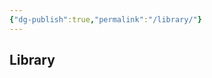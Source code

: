 ```yaml
---
{"dg-publish":true,"permalink":"/library/"}
---
```


## Library

<div id="library-display"></div>

<script>
function renderLibrary() {
  const container = document.getElementById("library-display");
  if (!container) return;

  const library = JSON.parse(localStorage.getItem("bookLibrary") || "[]");
  if (library.length === 0) {
    container.innerText = "No books in your library.";
    return;
  }

  let output = "";
  library.forEach((book, index) => {
    output += `<p>${index + 1}</p><hr>${book.imgMD}<hr><p>[[${book.title}]](${book.link})</p><br>`;
  });

  container.innerHTML = output;
}

document.addEventListener("DOMContentLoaded", renderLibrary);
</script>